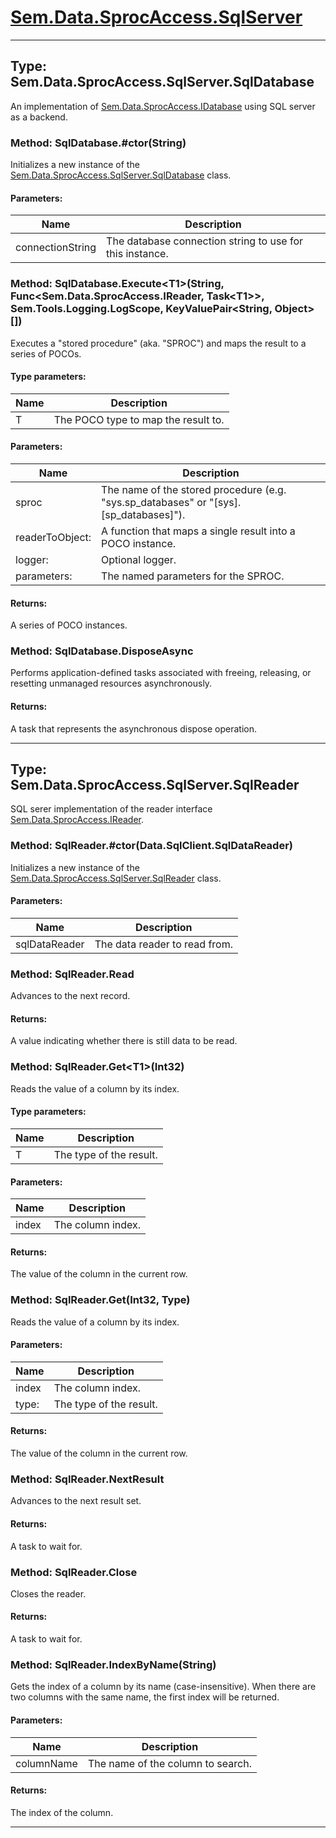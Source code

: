 # [Sem.Data.SprocAccess.SqlServer](#Sem.Data.SprocAccess.SqlServer)

---
## Type: Sem.Data.SprocAccess.SqlServer.SqlDatabase

 An implementation of [Sem.Data.SprocAccess.IDatabase](Sem.Data.SprocAccess.md#type-semdatasprocaccessidatabase) using SQL server as a backend. 



### Method: SqlDatabase.#ctor(String)

 Initializes a new instance of the [Sem.Data.SprocAccess.SqlServer.SqlDatabase](Sem.Data.SprocAccess.SqlServer.md#type-semdatasprocaccesssqlserversqldatabase) class. 

#### Parameters:
|Name | Description |
|-----|------|
|connectionString|The database connection string to use for this instance.|

### Method: SqlDatabase.Execute\<T1>(String, Func\<Sem.Data.SprocAccess.IReader, Task\<T1>>, Sem.Tools.Logging.LogScope, KeyValuePair\<String, Object>[])

 Executes a "stored procedure" (aka. "SPROC") and maps the result to a series of POCOs. 

#### Type parameters:
|Name | Description |
|-----|------|
|T|The POCO type to map the result to.|
#### Parameters:
|Name | Description |
|-----|------|
|sproc|The name of the stored procedure (e.g. "sys.sp_databases" or "[sys].[sp_databases]").|
|readerToObject: |A function that maps a single result into a POCO instance.|
|logger: |Optional logger.|
|parameters: |The named parameters for the SPROC.|

#### Returns:
A series of POCO instances.


### Method: SqlDatabase.DisposeAsync

Performs application-defined tasks associated with freeing, releasing, or resetting unmanaged resources asynchronously.


#### Returns:
A task that represents the asynchronous dispose operation.


---
## Type: Sem.Data.SprocAccess.SqlServer.SqlReader

 SQL serer implementation of the reader interface [Sem.Data.SprocAccess.IReader](Sem.Data.SprocAccess.md#type-semdatasprocaccessireader). 



### Method: SqlReader.#ctor(Data.SqlClient.SqlDataReader)

 Initializes a new instance of the [Sem.Data.SprocAccess.SqlServer.SqlReader](Sem.Data.SprocAccess.SqlServer.md#type-semdatasprocaccesssqlserversqlreader) class. 

#### Parameters:
|Name | Description |
|-----|------|
|sqlDataReader|The data reader to read from.|

### Method: SqlReader.Read

 Advances to the next record. 


#### Returns:
A value indicating whether there is still data to be read.


### Method: SqlReader.Get\<T1>(Int32)

 Reads the value of a column by its index. 

#### Type parameters:
|Name | Description |
|-----|------|
|T|The type of the result.|
#### Parameters:
|Name | Description |
|-----|------|
|index|The column index.|

#### Returns:
The value of the column in the current row.


### Method: SqlReader.Get(Int32, Type)

 Reads the value of a column by its index. 

#### Parameters:
|Name | Description |
|-----|------|
|index|The column index.|
|type: |The type of the result.|

#### Returns:
The value of the column in the current row.


### Method: SqlReader.NextResult

 Advances to the next result set. 


#### Returns:
A task to wait for.


### Method: SqlReader.Close

 Closes the reader. 


#### Returns:
A task to wait for.


### Method: SqlReader.IndexByName(String)

 Gets the index of a column by its name (case-insensitive). When there are two columns with the same name, the first index will be returned. 

#### Parameters:
|Name | Description |
|-----|------|
|columnName|The name of the column to search.|

#### Returns:
The index of the column.




---
